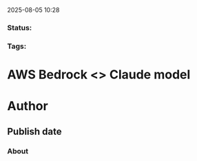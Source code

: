 2025-08-05 10:28

### Status: 

### Tags:

# AWS Bedrock <> Claude model
# Author

## Publish date

### About

